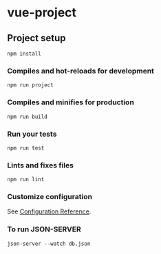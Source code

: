 # vue-project

## Project setup
```
npm install
```

### Compiles and hot-reloads for development
```
npm run project
```

### Compiles and minifies for production
```
npm run build
```

### Run your tests
```
npm run test
```

### Lints and fixes files
```
npm run lint
```

### Customize configuration
See [Configuration Reference](https://cli.vuejs.org/config/).

### To run JSON-SERVER
```
json-server --watch db.json
```
